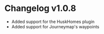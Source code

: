 # Changelog v1.0.8

- Added support for the HuskHomes plugin
- Added support for Journeymap's waypoints